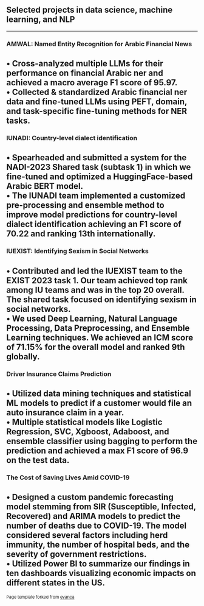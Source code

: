 ## Selected projects in data science, machine learning, and NLP

---

### AMWAL: Named Entity Recognition for Arabic Financial News
• Cross-analyzed multiple LLMs for their performance on financial Arabic ner and achieved a macro average F1 score of 95.97.<br>
• Collected & standardized Arabic financial ner data and fine-tuned LLMs using PEFT, domain, and task-specific fine-tuning methods for NER tasks.
---
### IUNADI: Country-level dialect identification
• Spearheaded and submitted a system for the NADI-2023 Shared task (subtask 1) in which we fine-tuned and optimized a HuggingFace-based Arabic BERT model.<br>
• The IUNADI team implemented a customized pre-processing and ensemble method to improve model predictions for country-level dialect identification achieving an F1 score of 70.22 and ranking 13th internationally.
---
### IUEXIST: Identifying Sexism in Social Networks
• Contributed and led the IUEXIST team to the EXIST 2023 task 1. Our team achieved top rank among IU teams and was in the top 20 overall. The shared task focused on identifying sexism in social networks.<br>
• We used Deep Learning, Natural Language Processing, Data Preprocessing, and Ensemble Learning techniques. We achieved an ICM score of 71.15% for the overall model and ranked 9th globally.
---
### Driver Insurance Claims Prediction
• Utilized data mining techniques and statistical ML models to predict if a customer would file an auto insurance claim in a year.<br>
• Multiple statistical models like Logistic Regression, SVC, Xgboost, Adaboost, and ensemble classifier using bagging to perform the prediction and achieved a max F1 score of 96.9 on the test data.
---
### The Cost of Saving Lives Amid COVID-19
• Designed a custom pandemic forecasting model stemming from SIR (Susceptible, Infected, Recovered) and ARIMA models to predict the number of deaths due to COVID-19. The model considered several factors including herd immunity, the number of hospital beds, and the severity of government restrictions.<br>
• Utilized Power BI to summarize our findings in ten dashboards visualizing economic impacts on different states in the US.
---
<p style="font-size:11px">Page template forked from <a href="https://github.com/evanca/quick-portfolio">evanca</a></p>
<!-- Remove above link if you don't want to attibute -->
